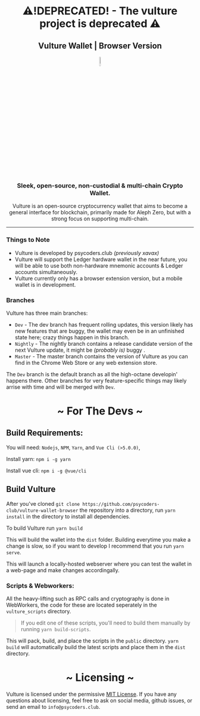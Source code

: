 <h1 align="center">⚠️!DEPRECATED! - The vulture project is deprecated ⚠️</h1>


<h2 align="center">Vulture Wallet | Browser Version</h1>
<p align='center'>
<img src="./public/icons/VultureIcon2.png" alt="Example 1" width="8%"> 
</p>

<h3 align="center">
Sleek, open-source, non-custodial & multi-chain Crypto Wallet.
</h3>

<p align="center">
Vulture is an open-source cryptocurrency wallet that aims to become a general interface for blockchain,
primarily made for Aleph Zero, but with a strong focus on supporting multi-chain.
</p>

____

### Things to Note

* Vulture is developed by psycoders.club *(previously xavax)*
* Vulture will support the Ledger hardware wallet in the near future, you will be able to use both non-hardware mnemonic accounts & Ledger accounts simultaneously.
* Vulture currently only has a browser extension version, but a mobile wallet is in development.

### Branches

Vulture has three main branches:

* `Dev` - The dev branch has frequent rolling updates, this version likely has new features that are buggy,
the wallet may even be in an unfinished state here; crazy things happen in this branch.
* `Nightly` - The nightly branch contains a release candidate version of the next Vulture update, it might be *(probably is)* buggy .
* `Master` - The master branch contains the version of Vulture as you can find in the Chrome Web Store or any web extension store.

The `Dev` branch is the default branch as all the high-octane developin' happens there.
Other branches for very feature-specific things may likely arrise with time and will be merged with `Dev`.

<h1 align="center"> ~ For The Devs ~ </h1>


## Build Requirements:

You will need: `Nodejs`, `NPM`, `Yarn`, and `Vue Cli (>5.0.0)`,

Install yarn: `npm i -g yarn`

Install vue cli: `npm i -g @vue/cli`


## Build Vulture

After you've cloned `git clone https://github.com/psycoders-club/vulture-wallet-browser` the repository into a directory, run `yarn install` in the directory to install all dependencies. 

To build Vulture run `yarn build`

This will build the wallet into the `dist` folder.
Building everytime you make a change is slow, so if you want to develop I recommend that you run `yarn serve`.

This will launch a locally-hosted webserver where you can test the wallet in a web-page and make changes accordingally.

### Scripts & Webworkers:

All the heavy-lifting such as RPC calls and cryptography is done in WebWorkers, the code for these are located seperately in the `vulture_scripts` directory.

> If you edit one of these scripts, you'll need to build them manually by running `yarn build-scripts`.

This will pack, build, and place the scripts in the `public` directory. `yarn build` will automatically build
the latest scripts and place them in the `dist` directory.

<h1 align="center"> ~ Licensing ~ </h1>

Vulture is licensed under the permissive [MIT License](https://mit-license.org/). If you have any questions
about licensing, feel free to ask on social media, github issues, or send an email to `info@psycoders.club`.
